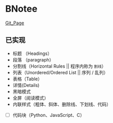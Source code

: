 # BNotee

[Git_Page](https://bhznjns.github.io/BNotee/dist/)

## 已实现

- 标题 （Headings）
- 段落 （paragraph）
- 分割线（Horizontal Rules || 程序内称为 `割线`）
- 列表（Unordered/Ordered List || 序列 / 乱列）
- 表格（Table）
- 详情(Details)
- 黑暗模式
- 全屏（阅读模式）
- 内联样式（粗体、斜体、删除线、下划线、代码）
- [ ] 代码块（Python、JavaScript、C）
